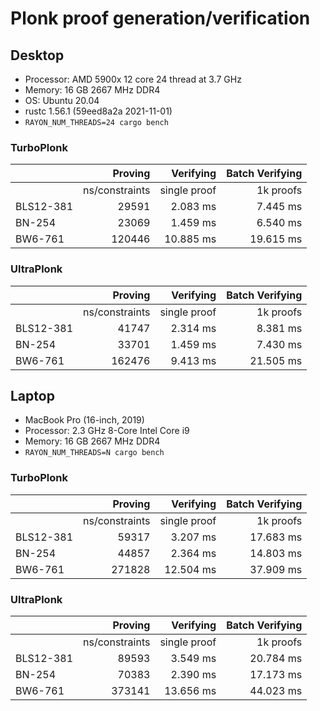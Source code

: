 # Plonk proof generation/verification



## Desktop
- Processor: AMD 5900x 12 core 24 thread at 3.7 GHz
- Memory: 16 GB 2667 MHz DDR4
- OS: Ubuntu 20.04
- rustc 1.56.1 (59eed8a2a 2021-11-01)
- `RAYON_NUM_THREADS=24 cargo bench`

### TurboPlonk
| | Proving | Verifying | Batch Verifying |
|:---|---:|---:|---:|
| | ns/constraints | single proof | 1k proofs |
| BLS12-381 |  29591 | 2.083 ms |  7.445 ms | 
| BN-254    |  23069 | 1.459 ms |  6.540 ms |
| BW6-761   | 120446 | 10.885 ms |  19.615 ms |


### UltraPlonk
| | Proving | Verifying | Batch Verifying |
|:---|---:|---:|---:|
| | ns/constraints | single proof | 1k proofs |
| BLS12-381 |  41747 |  2.314 ms |  8.381 ms | 
| BN-254    |  33701 | 1.459 ms | 7.430 ms |
| BW6-761   | 162476 | 9.413 ms | 21.505 ms |



## Laptop
- MacBook Pro (16-inch, 2019)
- Processor: 2.3 GHz 8-Core Intel Core i9
- Memory: 16 GB 2667 MHz DDR4
- `RAYON_NUM_THREADS=N cargo bench`

### TurboPlonk
| | Proving | Verifying | Batch Verifying |
|:---|---:|---:|---:|
| | ns/constraints | single proof | 1k proofs |
| BLS12-381 |  59317 |  3.207 ms |  17.683 ms | 
| BN-254    |  44857 | 2.364 ms |  14.803 ms |
| BW6-761   | 271828 | 12.504 ms |  37.909 ms |


### UltraPlonk
| | Proving | Verifying | Batch Verifying |
|:---|---:|---:|---:|
| | ns/constraints | single proof | 1k proofs |
| BLS12-381 |  89593 |  3.549 ms |  20.784 ms | 
| BN-254    |  70383 | 2.390 ms | 17.173 ms |
| BW6-761   | 373141 | 13.656 ms | 44.023 ms |

